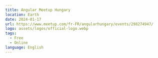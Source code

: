 ```yaml
---
title: Angular Meetup Hungary
location: Earth
date: 2024-01-17
url: https://www.meetup.com/fr-FR/angularhungary/events/298274947/
logo: assets/logos/official-logo.webp
tags:
  - Free
  - Online
language: English
---
```

